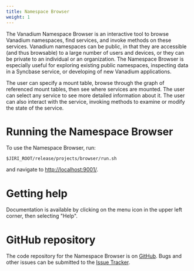 ```yaml
---
title: Namespace Browser
weight: 1
---
```


The Vanadium Namespace Browser is an interactive tool to browse Vanadium
namespaces, find services, and invoke methods on these services. Vanadium
namespaces can be public, in that they are accessible (and thus browsable) to
a large number of users and devices, or they can be private to an individual
or an organization. The Namespace Browser is especially useful for exploring
existing public namespaces, inspecting data in a Syncbase service,
or developing of new Vanadium applications.

The user can specify a mount table, browse through the graph of referenced
mount tables, then see where services are mounted.
The user can select any service to see more detailed information about it.
The user can also interact with the service,
invoking methods to examine or modify the state of the service.

# Running the Namespace Browser
To use the Namespace Browser, run:
```
$JIRI_ROOT/release/projects/browser/run.sh
```
and navigate to [http://localhost:9001/](http://localhost:9001/).

# Getting help
Documentation is available by clicking on the menu icon in
the upper left corner, then selecting "Help".

# GitHub repository
The code repository for the Namespace Browser is on [GitHub](https://github.com/vanadium/browser).
Bugs and other issues can be submitted to the
[Issue Tracker](https://github.com/vanadium/browser/issues).

